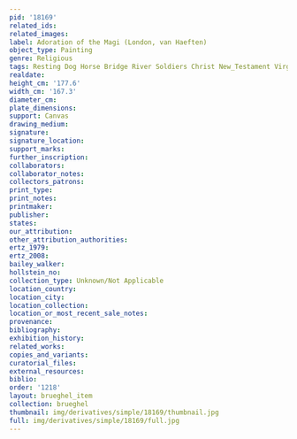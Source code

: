 ```yaml
---
pid: '18169'
related_ids: 
related_images: 
label: Adoration of the Magi (London, van Haeften)
object_type: Painting
genre: Religious
tags: Resting Dog Horse Bridge River Soldiers Christ New_Testament Virgin_Mary
realdate: 
height_cm: '177.6'
width_cm: '167.3'
diameter_cm: 
plate_dimensions: 
support: Canvas
drawing_medium: 
signature: 
signature_location: 
support_marks: 
further_inscription: 
collaborators: 
collaborator_notes: 
collectors_patrons: 
print_type: 
print_notes: 
printmaker: 
publisher: 
states: 
our_attribution: 
other_attribution_authorities: 
ertz_1979: 
ertz_2008: 
bailey_walker: 
hollstein_no: 
collection_type: Unknown/Not Applicable
location_country: 
location_city: 
location_collection: 
location_or_most_recent_sale_notes: 
provenance: 
bibliography: 
exhibition_history: 
related_works: 
copies_and_variants: 
curatorial_files: 
external_resources: 
biblio: 
order: '1218'
layout: brueghel_item
collection: brueghel
thumbnail: img/derivatives/simple/18169/thumbnail.jpg
full: img/derivatives/simple/18169/full.jpg
---
```

